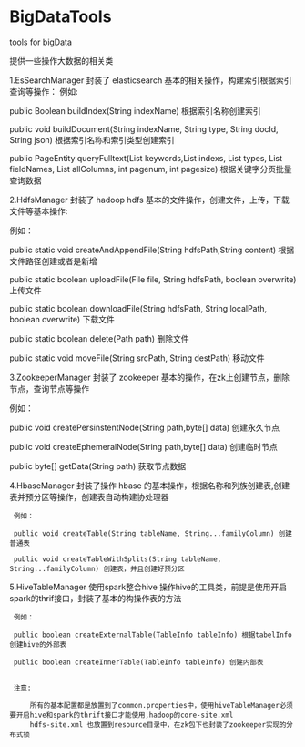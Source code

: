 # BigDataTools
tools for bigData

提供一些操作大数据的相关类

1.EsSearchManager 封装了 elasticsearch 基本的相关操作，构建索引根据索引查询等操作：
  例如:
  
  public Boolean buildIndex(String indexName) 根据索引名称创建索引
  
  public void buildDocument(String indexName, String type, String docId, String json) 根据索引名称和索引类型创建索引
  
  public PageEntity<JSONObject> queryFulltext(List<String> keywords,List<String> indexs, List<String> types, List<String> fieldNames,
			List<String> allColumns, int pagenum, int pagesize) 根据关键字分页批量查询数据
      
 2.HdfsManager 封装了 hadoop hdfs 基本的文件操作，创建文件，上传，下载文件等基本操作:
 
  例如：

   public static void createAndAppendFile(String hdfsPath,String content) 根据文件路径创建或者是新增
   
   public static boolean uploadFile(File file, String hdfsPath, boolean overwrite) 上传文件
   
   public static boolean downloadFile(String hdfsPath, String localPath, boolean overwrite) 下载文件
   
   public static boolean delete(Path path) 删除文件
   
   public static void moveFile(String srcPath, String destPath) 移动文件
    
 3.ZookeeperManager 封装了 zookeeper 基本的操作，在zk上创建节点，删除节点，查询节点等操作
   
   例如：
   
   public void createPersinstentNode(String path,byte[] data) 创建永久节点
   
   public void createEphemeralNode(String path,byte[] data)  创建临时节点
   
   public byte[] getData(String path) 获取节点数据
   
  4.HbaseManager 封装了操作 hbase 的基本操作，根据名称和列族创建表,创建表并预分区等操作，创建表自动构建协处理器
     
     例如：
     
     public void createTable(String tableName, String...familyColumn) 创建普通表
     
     public void createTableWithSplits(String tableName, String...familyColumn) 创建表，并且创建好预分区
      
      
   5.HiveTableManager 使用spark整合hive 操作hive的工具类，前提是使用开启spark的thrif接口，封装了基本的构操作表的方法
    
     例如：
     
     public boolean createExternalTable(TableInfo tableInfo) 根据tabelInfo 创建hive的外部表
     
     public boolean createInnerTable(TableInfo tableInfo) 创建内部表
     
     
     注意:
        
         所有的基本配置都是放置到了common.properties中，使用hiveTableManager必须要开启hive和spark的thrift接口才能使用,hadoop的core-site.xml
         hdfs-site.xml 也放置到resource目录中，在zk包下也封装了zookeeper实现的分布式锁
         
         
        
        
      
      
     
    
   
    
     
   
   
  
  
   
   
    
    

